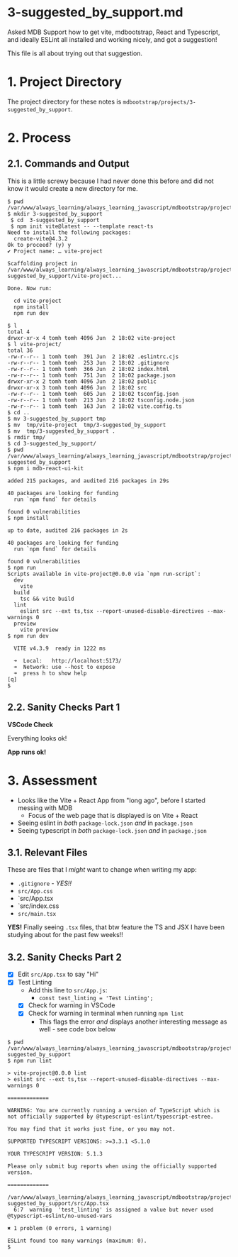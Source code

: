 
# 3-suggested_by_support.md

Asked MDB Support how to get vite, mdbootstrap, React and Typescript, and ideally ESLint all installed and working nicely,
and got a suggestion!

This file is all about trying out that suggestion.

# 1. Project Directory

The project directory for these notes is `mdbootstrap/projects/3-suggested_by_support`.

# 2. Process

## 2.1. Commands and Output

This is a little screwy because I had never done this before and did not know it would create a new directory for me.

```
$ pwd
/var/www/always_learning/always_learning_javascript/mdbootstrap/projects
$ mkdir 3-suggested_by_support
 $ cd  3-suggested_by_support
 $ npm init vite@latest -- --template react-ts
Need to install the following packages:
  create-vite@4.3.2
Ok to proceed? (y) y
✔ Project name: … vite-project

Scaffolding project in /var/www/always_learning/always_learning_javascript/mdbootstrap/projects/3-suggested_by_support/vite-project...

Done. Now run:

  cd vite-project
  npm install
  npm run dev

$ l
total 4
drwxr-xr-x 4 tomh tomh 4096 Jun  2 18:02 vite-project
$ l vite-project/
total 36
-rw-r--r-- 1 tomh tomh  391 Jun  2 18:02 .eslintrc.cjs
-rw-r--r-- 1 tomh tomh  253 Jun  2 18:02 .gitignore
-rw-r--r-- 1 tomh tomh  366 Jun  2 18:02 index.html
-rw-r--r-- 1 tomh tomh  751 Jun  2 18:02 package.json
drwxr-xr-x 2 tomh tomh 4096 Jun  2 18:02 public
drwxr-xr-x 3 tomh tomh 4096 Jun  2 18:02 src
-rw-r--r-- 1 tomh tomh  605 Jun  2 18:02 tsconfig.json
-rw-r--r-- 1 tomh tomh  213 Jun  2 18:02 tsconfig.node.json
-rw-r--r-- 1 tomh tomh  163 Jun  2 18:02 vite.config.ts
$ cd ..
$ mv 3-suggested_by_support tmp
$ mv  tmp/vite-project  tmp/3-suggested_by_support
$ mv  tmp/3-suggested_by_support .
$ rmdir tmp/
$ cd 3-suggested_by_support/
$ pwd
/var/www/always_learning/always_learning_javascript/mdbootstrap/projects/3-suggested_by_support
$ npm i mdb-react-ui-kit

added 215 packages, and audited 216 packages in 29s

40 packages are looking for funding
  run `npm fund` for details

found 0 vulnerabilities
$ npm install

up to date, audited 216 packages in 2s

40 packages are looking for funding
  run `npm fund` for details

found 0 vulnerabilities
$ npm run
Scripts available in vite-project@0.0.0 via `npm run-script`:
  dev
    vite
  build
    tsc && vite build
  lint
    eslint src --ext ts,tsx --report-unused-disable-directives --max-warnings 0
  preview
    vite preview
$ npm run dev

  VITE v4.3.9  ready in 1222 ms

  ➜  Local:   http://localhost:5173/
  ➜  Network: use --host to expose
  ➜  press h to show help
[q]
$
```

## 2.2. Sanity Checks Part 1

**VSCode Check**

Everything looks ok!

**App runs ok!**

# 3. Assessment

- Looks like the Vite + React App from "long ago", before I started messing with MDB
  - Focus of the web page that is displayed is on Vite + React
- Seeing eslint in *both* `package-lock.json` *and* in `package.json`
- Seeing typescript in *both* `package-lock.json` *and* in `package.json`

## 3.1. Relevant Files

These are files that I *might* want to change when writing my app:

- `.gitignore` - *YES!!*
- `src/App.css`
- `src/App.tsx
- `src/index.css
- `src/main.tsx`

**YES!** Finally seeing `.tsx` files, that btw feature the TS and JSX I have been studying about for the past few weeks!!

## 3.2. Sanity Checks Part 2

- [x] Edit `src/App.tsx` to say "Hi"
- [x] Test Linting
  - Add this line to `src/App.js`:
    - `const test_linting = 'Test Linting';`
  - [x] Check for warning in VSCode
  - [x] Check for warning in terminal when running `npm lint`
    - This flags the error *and* displays another interesting message as well - see code box below

```
$ pwd
/var/www/always_learning/always_learning_javascript/mdbootstrap/projects/3-suggested_by_support
$ npm run lint

> vite-project@0.0.0 lint
> eslint src --ext ts,tsx --report-unused-disable-directives --max-warnings 0

=============

WARNING: You are currently running a version of TypeScript which is not officially supported by @typescript-eslint/typescript-estree.

You may find that it works just fine, or you may not.

SUPPORTED TYPESCRIPT VERSIONS: >=3.3.1 <5.1.0

YOUR TYPESCRIPT VERSION: 5.1.3

Please only submit bug reports when using the officially supported version.

=============

/var/www/always_learning/always_learning_javascript/mdbootstrap/projects/3-suggested_by_support/src/App.tsx
  6:7  warning  'test_linting' is assigned a value but never used  @typescript-eslint/no-unused-vars

✖ 1 problem (0 errors, 1 warning)

ESLint found too many warnings (maximum: 0).
$
```

